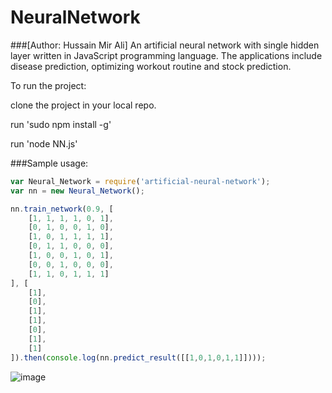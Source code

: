 # NeuralNetwork 
###[Author: Hussain Mir Ali]
An artificial neural network with single hidden layer written in JavaScript programming language. The applications include disease prediction, optimizing workout routine and stock prediction. 

To run the project:

clone the project in your local repo.

run 'sudo npm install -g'

run 'node NN.js'

###Sample usage:

```javascript
var Neural_Network = require('artificial-neural-network');
var nn = new Neural_Network();

nn.train_network(0.9, [
    [1, 1, 1, 1, 0, 1],
    [0, 1, 0, 0, 1, 0],
    [1, 0, 1, 1, 1, 1],
    [0, 1, 1, 0, 0, 0],
    [1, 0, 0, 1, 0, 1],
    [0, 0, 1, 0, 0, 0],
    [1, 1, 0, 1, 1, 1]
], [
    [1],
    [0],
    [1],
    [1],
    [0],
    [1],
    [1]
]).then(console.log(nn.predict_result([[1,0,1,0,1,1]])));
```
![image](https://drive.google.com/file/d/0BxKH7DmsQXo1aFBuSkxLOFI5XzA/view?usp=sharing)
